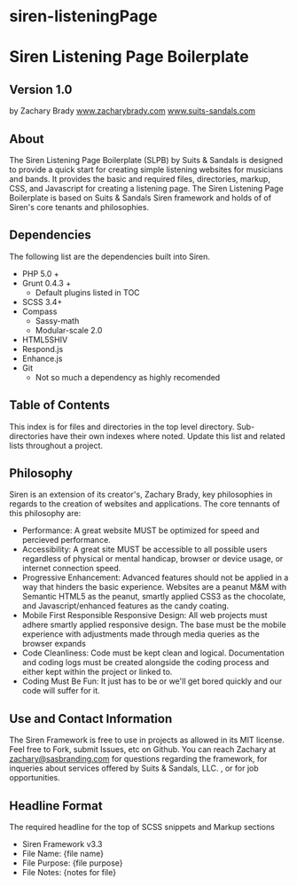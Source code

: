 siren-listeningPage
==========

# Siren Listening Page Boilerplate # 
## Version 1.0 ##
by Zachary Brady
www.zacharybrady.com
www.suits-sandals.com


## About ##
The Siren Listening Page Boilerplate (SLPB) by Suits & Sandals is designed to provide a quick start for creating simple listening websites for musicians and bands. It provides the basic and required files, directories, markup, CSS, and Javascript for creating a listening page. The Siren Listening Page Boilerplate is based on Suits & Sandals Siren framework and holds of of Siren's core tenants and philosophies.



## Dependencies ##
The following list are the dependencies built into Siren.

- PHP 5.0 +
- Grunt 0.4.3 +
	- Default plugins listed in TOC
- SCSS 3.4+
- Compass 
	- Sassy-math
	- Modular-scale 2.0
- HTML5SHIV
- Respond.js
- Enhance.js
- Git
	- Not so much a dependency as highly recomended



## Table of Contents ##
This index is for files and directories in the top level directory. Sub-directories have their own indexes where noted. Update this list and related lists throughout a project.




## Philosophy ##
Siren is an extension of its creator's, Zachary Brady, key philosophies in regards to the creation of websites and applications. The core tennants of this philosophy are:

- Performance: A great website MUST be optimized for speed and percieved performance.
- Accessibility: A great site MUST be accessible to all possible users regardless of physical or mental handicap, browser or device usage, or internet connection speed. 
- Progressive Enhancement: Advanced features should not be applied in a way that hinders the basic experience. Websites are a peanut M&M with Semantic HTML5 as the peanut, smartly applied CSS3 as the chocolate, and Javascript/enhanced features as the candy coating.
- Mobile First Responsible Responsive Design: All web projects must adhere smartly applied responsive design. The base must be the mobile experience with adjustments made through media queries as the browser expands
- Code Cleanliness: Code must be kept clean and logical. Documentation and coding logs must be created alongside the coding process and either kept within the project or linked to.
- Coding Must Be Fun: It just has to be or we'll get bored quickly and our code will suffer for it.


## Use and Contact Information ##
The Siren Framework is free to use in projects as allowed in its MIT license. Feel free to Fork, submit Issues, etc on Github.
You can reach Zachary at zachary@sasbranding.com for questions regarding the framework, for inqueries about services offered by Suits & Sandals, LLC. , or for job opportunities.


## Headline Format ##
The required headline for the top of SCSS snippets and Markup sections

- Siren Framework v3.3
- File Name: {file name}
- File Purpose: {file purpose}
- File Notes: {notes for file}